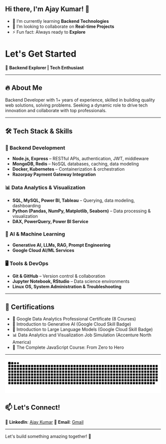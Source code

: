 ## Hi there, I'm Ajay Kumar! 👋

- 🌱 I’m currently learning **Backend Technologies**
- 👯 I’m looking to collaborate on **Real-time Projects**
- ⚡ Fun fact: Always ready to **Explore**

# Let's Get Started

🚀 **Backend Explorer |  Tech Enthusiast**

---

## 🔥 About Me

Backend Developer with 1+ years of experience, skilled in building quality web solutions, solving problems. Seeking a dynamic role to drive tech innovation and collaborate with top professionals.

---

## 🛠️ Tech Stack & Skills

### **🔹 Backend Development**

- **Node.js, Express** – RESTful APIs, authentication, JWT, middleware
- **MongoDB, Redis** – NoSQL databases, caching, data modeling
- **Docker, Kubernetes** – Containerization & orchestration
- **Razorpay Payment Gateway Integration**

### **📊 Data Analytics & Visualization**

- **SQL, MySQL, Power BI, Tableau** – Querying, data modeling, dashboarding
- **Python (Pandas, NumPy, Matplotlib, Seaborn)** – Data processing & visualization
- **DAX, PowerQuery, Power BI Service**

### **🤖 AI & Machine Learning**

- **Generative AI, LLMs, RAG, Prompt Engineering**
- **Google Cloud AI/ML Services**

### **🖥️ Tools & DevOps**

- **Git & GitHub** – Version control & collaboration
- **Jupyter Notebook, RStudio** – Data science environments
- **Linux OS, System Administration & Troubleshooting**

---

## 📜 Certifications

- 🏅 Google Data Analytics Professional Certificate (8 Courses)
- 🌟 Introduction to Generative AI (Google Cloud Skill Badge)
- 🤖 Introduction to Large Language Models (Google Cloud Skill Badge)
- 📊 Data Analytics and Visualization Job Simulation (Accenture North America)
- 🚀 The Complete JavaScript Course: From Zero to Hero

---

<div align = "center">
  
  ![snake gif](https://github.com/techsecy/techsecy/blob/output/github-snake-dark.svg)
</div>


## 📫 Let's Connect!

🔗 **LinkedIn**: [Ajay Kumar](https://www.linkedin.com/in/mrajay007)
📧 **Email**: [Gmail](mailto\:ajay44193@gmail.com)

---

Let's build something amazing together! 🚀




